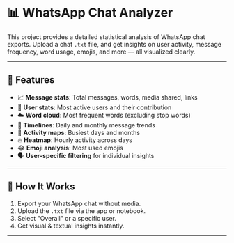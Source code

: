 # 📊 WhatsApp Chat Analyzer

This project provides a detailed statistical analysis of WhatsApp chat exports. Upload a chat `.txt` file, and get insights on user activity, message frequency, word usage, emojis, and more — all visualized clearly.

---

## 🚀 Features

- 📈 **Message stats**: Total messages, words, media shared, links
- 👤 **User stats**: Most active users and their contribution
- ☁️ **Word cloud**: Most frequent words (excluding stop words)
- 📅 **Timelines**: Daily and monthly message trends
- 📆 **Activity maps**: Busiest days and months
- 🔥 **Heatmap**: Hourly activity across days
- 😂 **Emoji analysis**: Most used emojis
- 🗣️ **User-specific filtering** for individual insights

---

## 🧠 How It Works

1. Export your WhatsApp chat without media.
2. Upload the `.txt` file via the app or notebook.
3. Select "Overall" or a specific user.
4. Get visual & textual insights instantly.

---
